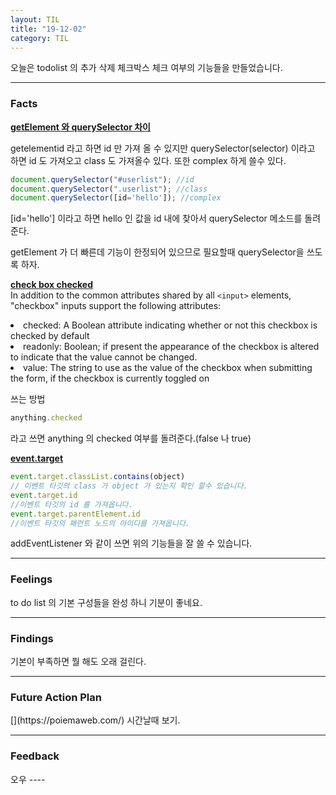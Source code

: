 ```yaml
---
layout: TIL
title: "19-12-02"
category: TIL
---
```


오늘은 todolist 의 추가 삭제 체크박스 체크 여부의 기능들을 만들었습니다.

---

<h3>Facts</h3>

<strong>[getElement 와 querySelector 차이](
https://hashcode.co.kr/questions/5692/%EA%B0%95%EC%9D%98-4-11-queryselector%EC%97%90-%EC%84%B1%EB%8A%A5%EB%AC%B8%EC%A0%9C%EC%97%90-%EB%8C%80%ED%95%B4-%EC%A7%88%EB%AC%B8-%EB%93%9C%EB%A6%BD%EB%8B%88%EB%8B%A4)</strong>

getelementid 라고 하면 id 만 가져 올 수 있지만 
querySelector(selector) 이라고 하면 id 도 가져오고 class 도 가져올수 있다. 또한 complex 하게 쓸수 있다.

```javascript
document.querySelector("#userlist"); //id
document.querySelector(".userlist"); //class
document.querySelector([id='hello']); //complex
```
[id='hello'] 이라고 하면 hello 인 값을 id 내에 찾아서 querySelector 메소드를 돌려준다. 

getElement 가 더 빠른데 기능이 한정되어 있으므로 필요할때 querySelector을 쓰도록 하자.



<strong>[check box checked](https://developer.mozilla.org/en-US/docs/Web/HTML/Element/input/checkbox)</strong><br/>
In addition to the common attributes shared by all `<input>` elements, "checkbox" inputs support the following attributes:

<li>checked:    A Boolean attribute indicating whether or not this checkbox is checked by default</li>
<li>readonly:	Boolean; if present the appearance of the checkbox is altered to indicate that the value cannot be changed.</li>
<li>value:	The string to use as the value of the checkbox when submitting the form, if the checkbox is currently toggled on</li>

쓰는 방법<br/>

```javascript
anything.checked 
```

라고 쓰면 anything 의 checked 여부를 돌려준다.(false 나 true)

<strong>[event.target](https://developer.mozilla.org/ko/docs/Web/API/Event/target)</strong>   

```javascript
event.target.classList.contains(object)
// 이벤트 타깃의 class 가 object 가 있는지 확인 할수 있습니다. 
event.target.id 
//이벤트 타깃의 id 를 가져옵니다.
event.target.parentElement.id
//이벤트 타깃의 패런트 노드의 아이디를 가져옵니다.
```
addEventListener 와 같이 쓰면 위의 기능들을 잘 쓸 수 있습니다. 


---

<h3>Feelings</h3> to do list 의 기본 구성들을 완성 하니 기분이 좋네요.

---

<h3>Findings</h3> 기본이 부족하면 뭘 해도 오래 걸린다.

---

<h3>Future Action Plan</h3> 
[<https://poiemaweb.com/>](https://poiemaweb.com/) 시간날때 보기.

---

<h3>Feedback</h3> 
오우
----